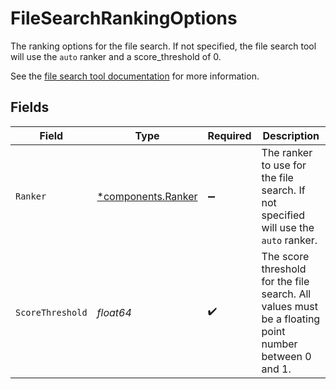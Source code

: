 # FileSearchRankingOptions

The ranking options for the file search. If not specified, the file search tool will use the `auto` ranker and a score_threshold of 0.

See the [file search tool documentation](/docs/assistants/tools/file-search#customizing-file-search-settings) for more information.



## Fields

| Field                                                                                                | Type                                                                                                 | Required                                                                                             | Description                                                                                          |
| ---------------------------------------------------------------------------------------------------- | ---------------------------------------------------------------------------------------------------- | ---------------------------------------------------------------------------------------------------- | ---------------------------------------------------------------------------------------------------- |
| `Ranker`                                                                                             | [*components.Ranker](../../models/components/ranker.md)                                              | :heavy_minus_sign:                                                                                   | The ranker to use for the file search. If not specified will use the `auto` ranker.                  |
| `ScoreThreshold`                                                                                     | *float64*                                                                                            | :heavy_check_mark:                                                                                   | The score threshold for the file search. All values must be a floating point number between 0 and 1. |